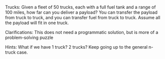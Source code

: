 Trucks: Given a fleet of 50 trucks, each with a full fuel tank and a range of 100 miles, how far can you deliver a payload? You can transfer the payload from truck to truck, and you can transfer fuel from truck to truck. Assume all the payload will fit in one truck.

Clarifications:
This does not need a programmatic solution, but is more of a problem-solving puzzle

Hints:
What if we have 1 truck? 2 trucks? Keep going up to the general n-truck case.
